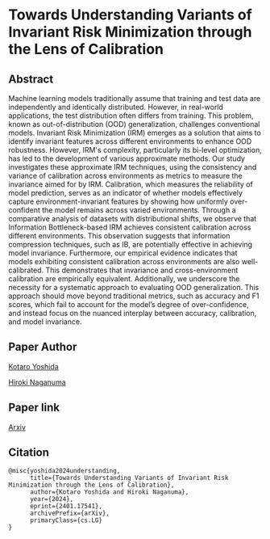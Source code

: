 # Towards Understanding Variants of Invariant Risk Minimization through the Lens of Calibration

## Abstract
Machine learning models traditionally assume that training and test data are independently and identically distributed. However, in real-world applications, the test distribution often differs from training. This problem, known as out-of-distribution (OOD) generalization, challenges conventional models. Invariant Risk Minimization (IRM) emerges as a solution that aims to identify invariant features across different environments to enhance OOD robustness. However, IRM's complexity, particularly its bi-level optimization, has led to the development of various approximate methods. Our study investigates these approximate IRM techniques, using the consistency and variance of calibration across environments as metrics to measure the invariance aimed for by IRM. Calibration, which measures the reliability of model prediction, serves as an indicator of whether models effectively capture environment-invariant features by showing how uniformly over-confident the model remains across varied environments. Through a comparative analysis of datasets with distributional shifts, we observe that Information Bottleneck-based IRM achieves consistent calibration across different environments. This observation suggests that information compression techniques, such as IB, are potentially effective in achieving model invariance. Furthermore, our empirical evidence indicates that models exhibiting consistent calibration across environments are also well-calibrated. This demonstrates that invariance and cross-environment calibration are empirically equivalent. Additionally, we underscore the necessity for a systematic approach to evaluating OOD generalization. This approach should move beyond traditional metrics, such as accuracy and F1 scores, which fail to account for the model’s degree of over-confidence, and instead focus on the nuanced interplay between accuracy, calibration, and model invariance.

## Paper Author
[Kotaro Yoshida](https://github.com/katoro8989)

[Hiroki Naganuma](https://github.com/Hiroki11x)

## Paper link
[Arxiv](https://arxiv.org/abs/2401.17541)

## Citation
```
@misc{yoshida2024understanding,
      title={Towards Understanding Variants of Invariant Risk Minimization through the Lens of Calibration}, 
      author={Kotaro Yoshida and Hiroki Naganuma},
      year={2024},
      eprint={2401.17541},
      archivePrefix={arXiv},
      primaryClass={cs.LG}
}
```
